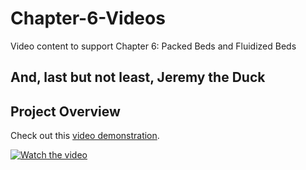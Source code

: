 # Chapter-6-Videos
Video content to support Chapter 6: Packed Beds and Fluidized Beds


## And, last but not least, Jeremy the Duck

## Project Overview

Check out this [video demonstration]([https://www.youtube.com/watch?v=VIDEO_ID](https://www.youtube.com/watch?v=VMENI4_wix4)).


[![Watch the video](https://img.youtube.com/vi/VIDEO_ID/maxresdefault.jpg)]([https://www.youtube.com/watch?v=VIDEO_ID](https://www.youtube.com/watch?v=VMENI4_wix4))

